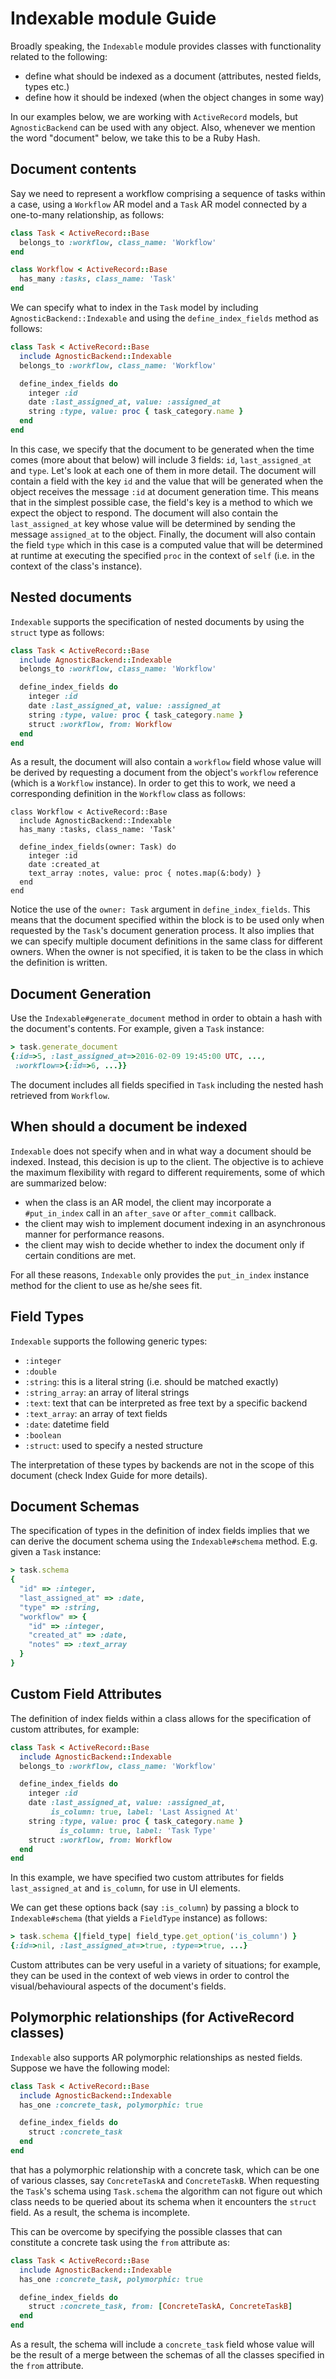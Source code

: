 # Indexable module Guide

Broadly speaking, the `Indexable` module provides classes with
functionality related to the following:

- define what should be indexed as a document (attributes, nested
  fields, types etc.)
- define how it should be indexed (when the object changes in some
  way)

In our examples below, we are working with `ActiveRecord` models, but
`AgnosticBackend` can be used with any object. Also, whenever we
mention the word "document" below, we take this to be a Ruby Hash.

## Document contents

Say we need to represent a workflow comprising a sequence of tasks
within a case, using a `Workflow` AR model and a `Task` AR model
connected by a one-to-many relationship, as follows:

```ruby
class Task < ActiveRecord::Base
  belongs_to :workflow, class_name: 'Workflow'
end

class Workflow < ActiveRecord::Base
  has_many :tasks, class_name: 'Task'
end
```

We can specify what to index in the `Task` model by including
`AgnosticBackend::Indexable` and using the `define_index_fields`
method as follows:

```ruby
class Task < ActiveRecord::Base
  include AgnosticBackend::Indexable
  belongs_to :workflow, class_name: 'Workflow'

  define_index_fields do
    integer :id
    date :last_assigned_at, value: :assigned_at
    string :type, value: proc { task_category.name }
  end
end
```

In this case, we specify that the document to be generated when the
time comes (more about that below) will include 3 fields: `id`,
`last_assigned_at` and `type`. Let's look at each one of them in more
detail. The document will contain a field with the key `id` and the
value that will be generated when the object receives the message
`:id` at document generation time. This means that in the simplest
possible case, the field's key is a method to which we expect the
object to respond. The document will also contain the
`last_assigned_at` key whose value will be determined by sending the
message `assigned_at` to the object. Finally, the document will also
contain the field `type` which in this case is a computed value that
will be determined at runtime at executing the specified `proc` in the
context of `self` (i.e. in the context of the class's instance).

## Nested documents

`Indexable` supports the specification of nested documents by using
the `struct` type as follows:

```ruby
class Task < ActiveRecord::Base
  include AgnosticBackend::Indexable
  belongs_to :workflow, class_name: 'Workflow'

  define_index_fields do
    integer :id
    date :last_assigned_at, value: :assigned_at
    string :type, value: proc { task_category.name }
    struct :workflow, from: Workflow
  end
end
```

As a result, the document will also contain a `workflow` field whose
value will be derived by requesting a document from the object's
`workflow` reference (which is a `Workflow` instance). In order to get
this to work, we need a corresponding definition in the `Workflow`
class as follows:

```
class Workflow < ActiveRecord::Base
  include AgnosticBackend::Indexable
  has_many :tasks, class_name: 'Task'

  define_index_fields(owner: Task) do
    integer :id
    date :created_at
    text_array :notes, value: proc { notes.map(&:body) }
  end
end
```

Notice the use of the `owner: Task` argument in
`define_index_fields`. This means that the document specified within
the block is to be used only when requested by the `Task`'s document
generation process. It also implies that we can specify multiple
document definitions in the same class for different owners. When the
owner is not specified, it is taken to be the class in which the
definition is written.

## Document Generation

Use the `Indexable#generate_document` method in order to obtain a hash
with the document's contents. For example, given a `Task` instance:

```ruby
> task.generate_document
{:id=>5, :last_assigned_at=>2016-02-09 19:45:00 UTC, ...,
 :workflow=>{:id=>6, ...}}
```

The document includes all fields specified in `Task` including the
nested hash retrieved from `Workflow`.

## When should a document be indexed

`Indexable` does not specify when and in what way a document should be
indexed. Instead, this decision is up to the client. The objective is
to achieve the maximum flexibility with regard to different
requirements, some of which are summarized below:

- when the class is an AR model, the client may incorporate a
  `#put_in_index` call in an `after_save` or `after_commit` callback.
- the client may wish to implement document indexing in an
  asynchronous manner for performance reasons.
- the client may wish to decide whether to index the document only if
  certain conditions are met.

For all these reasons, `Indexable` only provides the `put_in_index`
instance method for the client to use as he/she sees fit.

## Field Types

`Indexable` supports the following generic types:

- `:integer`
- `:double`
- `:string`: this is a literal string (i.e. should be matched exactly)
- `:string_array`: an array of literal strings
- `:text`: text that can be interpreted as free text by a specific backend
- `:text_array`: an array of text fields
- `:date`: datetime field
- `:boolean`
- `:struct`: used to specify a nested structure

The interpretation of these types by backends are not in the scope of
this document (check Index Guide for more details).

## Document Schemas

The specification of types in the definition of index fields implies
that we can derive the document schema using the `Indexable#schema`
method. E.g. given a `Task` instance:

```ruby
> task.schema
{
  "id" => :integer,
  "last_assigned_at" => :date,
  "type" => :string,
  "workflow" => {
    "id" => :integer,
    "created_at" => :date,
    "notes" => :text_array
  }
}
```

## Custom Field Attributes

The definition of index fields within a class allows for the
specification of custom attributes, for example:

```ruby
class Task < ActiveRecord::Base
  include AgnosticBackend::Indexable
  belongs_to :workflow, class_name: 'Workflow'

  define_index_fields do
    integer :id
    date :last_assigned_at, value: :assigned_at,
         is_column: true, label: 'Last Assigned At'
    string :type, value: proc { task_category.name }
           is_column: true, label: 'Task Type'
    struct :workflow, from: Workflow
  end
end
```

In this example, we have specified two custom attributes for fields
`last_assigned_at` and `is_column`, for use in UI elements.

We can get these options back (say `:is_column`) by passing a block to
`Indexable#schema` (that yields a `FieldType` instance) as follows:

```ruby
> task.schema {|field_type| field_type.get_option('is_column') }
{:id=>nil, :last_assigned_at=>true, :type=>true, ...}
```

Custom attributes can be very useful in a variety of situations; for
example, they can be used in the context of web views in order to
control the visual/behavioural aspects of the document's fields.

## Polymorphic relationships (for ActiveRecord classes)

`Indexable` also supports AR polymorphic relationships as nested
fields. Suppose we have the following model:

```ruby
class Task < ActiveRecord::Base
  include AgnosticBackend::Indexable
  has_one :concrete_task, polymorphic: true

  define_index_fields do
    struct :concrete_task
  end
end
```

that has a polymorphic relationship with a concrete task, which can be
one of various classes, say `ConcreteTaskA` and `ConcreteTaskB`. When
requesting the `Task`'s schema using `Task.schema` the algorithm can
not figure out which class needs to be queried about its schema when
it encounters the `struct` field. As a result, the schema is
incomplete.

This can be overcome by specifying the possible classes that can
constitute a concrete task using the `from` attribute as:

```ruby
class Task < ActiveRecord::Base
  include AgnosticBackend::Indexable
  has_one :concrete_task, polymorphic: true

  define_index_fields do
    struct :concrete_task, from: [ConcreteTaskA, ConcreteTaskB]
  end
end
```

As a result, the schema will include a `concrete_task` field whose
value will be the result of a merge between the schemas of all the
classes specified in the `from` attribute.
